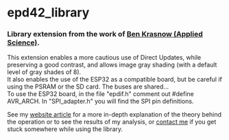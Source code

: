 # epd42_library
### Library extension from the work of [Ben Krasnow (Applied Science)](https://benkrasnow.blogspot.com/2017/10/fast-partial-refresh-on-42-e-paper.html#post-body-2287140971625761519:~:text=Google%20Drive%20link%20with%20Arduino%20firmware,used%20in%20this%20project%3A%20https%3A%2F%2Fdrive.google.com%2Fopen%3Fid%3D0B4YXWiqYWB99UmRYQi1qdXJIVFk).
This extension enables a more cautious use of Direct Updates, while preserving a good contrast, and allows image gray shading (with a default level of gray shades of 8).\
It also enables the use of the ESP32 as a compatible board, but be careful if using the PSRAM or the SD card. The buses are shared...\
To use the ESP32 board, in the file "epdif.h" comment out #define AVR_ARCH. In "SPI_adapter.h" you will find the SPI pin definitions.

See my [website article]() for a more in-depth explanation of the theory behind the operation or to see the results of my analysis, or [contact me](https://deeptronix.wordpress.com/contact/) if you get stuck somewhere while using the library.
